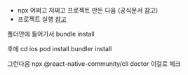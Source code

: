 - npx 어쩌고 저쩌고 프로젝트 만든 다음 (공식문서 참고)
- 프로젝트 실행 [참고](https://medium.com/@reachrasmus/react-native-on-macos-13-2-4f8c2f963d6e)

폴더안에 들어가서
bundle install

후에 cd ios
pod install
bundler install

그런다음
npx @react-native-community/cli doctor
이걸로 체크
